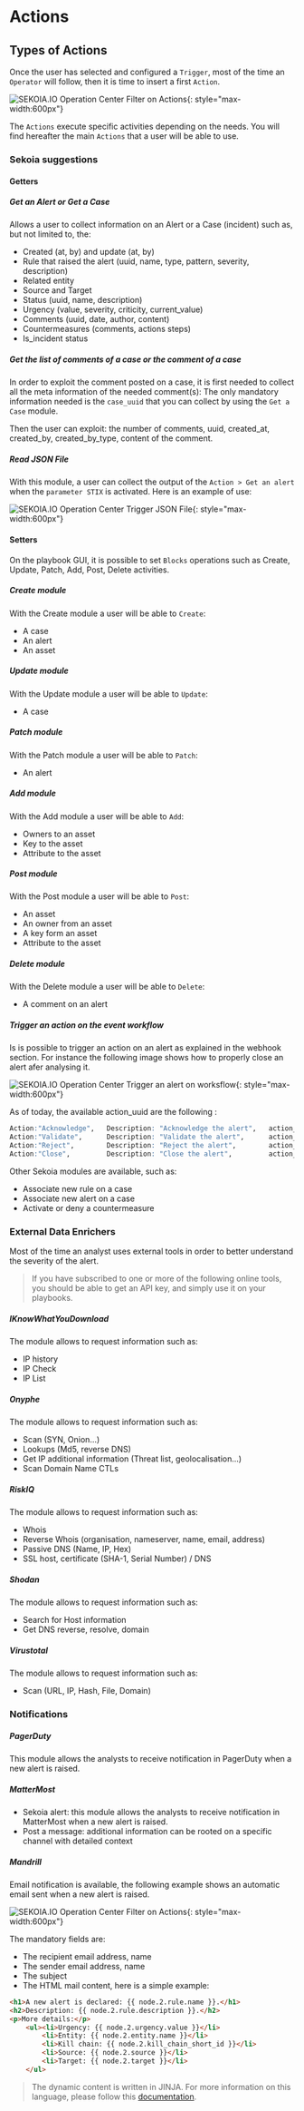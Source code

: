 # Actions

## Types of Actions

Once the user has selected and configured a `Trigger`, most of the time an `Operator` will follow, then it is time to insert a first `Action`.

![SEKOIA.IO Operation Center Filter on Actions](../assets/operation_center/playbooks/filter_actions.png){: style="max-width:600px"}

The `Actions` execute specific activities depending on the needs. You will find hereafter the main `Actions` that a user will be able to use.

### Sekoia suggestions

#### Getters

##### Get an Alert or Get a Case

Allows a user to collect information on an Alert or a Case (incident) such as, but not limited to, the:

- Created (at, by) and update (at, by)
- Rule that raised the alert (uuid, name, type, pattern, severity, description)
- Related entity
- Source and Target
- Status (uuid, name, description)
- Urgency (value, severity, criticity, current_value)
- Comments (uuid, date, author, content)
- Countermeasures (comments, actions steps)
- Is_incident status

##### Get the list of comments of a case or the comment of a case
In order to exploit the comment posted on a case, it is first needed to collect all the meta information of the needed comment(s):
The only mandatory information needed is the `case_uuid` that you can collect by using the `Get a Case` module.

Then the user can exploit: the number of comments, uuid, created_at, created_by, created_by_type, content of the comment.

##### Read JSON File
With this module, a user can collect the output of the `Action > Get an alert` when the `parameter STIX` is activated. Here is an example of use:

![SEKOIA.IO Operation Center Trigger JSON File](../assets/operation_center/playbooks/json_file.png){: style="max-width:600px"}

#### Setters 
On the playbook GUI, it is possible to set `Blocks` operations such as Create, Update, Patch, Add, Post, Delete activities.

##### Create module 
With the Create module a user will be able to `Create`:

- A case
- An alert
- An asset

##### Update module 
With the Update module a user will be able to `Update`:

- A case

##### Patch module 
With the Patch module a user will be able to `Patch`:

- An alert

##### Add module 
With the Add module a user will be able to `Add`:

- Owners to an asset
- Key to the asset
- Attribute to the asset

##### Post module 
With the Post module a user will be able to `Post`:

- An asset
- An owner from an asset
- A key form an asset
- Attribute to the asset

##### Delete module 
With the Delete module a user will be able to `Delete`:

- A comment on an alert

##### Trigger an action on the event workflow
Is is possible to trigger an action on an alert as explained in the webhook section. For instance the following image shows how to properly close an alert afer analysing it.

![SEKOIA.IO Operation Center Trigger an alert on worksflow](../assets/operation_center/playbooks/trigger_an_action_on_the_alert_workflow.png){: style="max-width:600px"}

As of today, the available action_uuid are the following :
```r
Action:"Acknowledge", 	Description: "Acknowledge the alert", 	action_uuid:"937bdabf-6a08-434b-b6d3-d7447e4e452a"
Action:"Validate", 		Description: "Validate the alert", 		action_uuid:"c39a0a95-aa2c-4d0d-8d2e-d3decf426eea"
Action:"Reject", 		Description: "Reject the alert", 		action_uuid:"ade85d7b-7507-4026-bfc6-cc006d10ddac"
Action:"Close", 		Description: "Close the alert", 		action_uuid:"1390be4e-ced8-4dd6-9bed-573471b235ab"
```

Other Sekoia modules are available, such as:

- Associate new rule on a case
- Associate new alert on a case
- Activate or deny a countermeasure

### External Data Enrichers

Most of the time an analyst uses external tools in order to better understand the severity of the alert.
> If you have subscribed to one or more of the following online tools, you should be able to get an API key, and simply use it on your playbooks.

##### IKnowWhatYouDownload
The module allows to request information such as: 

- IP history
- IP Check
- IP List

##### Onyphe
The module allows to request information such as: 

- Scan (SYN, Onion...)
- Lookups (Md5, reverse DNS)
- Get IP additional information (Threat list, geolocalisation...)
- Scan Domain Name CTLs

##### RiskIQ
The module allows to request information such as: 
 
- Whois
- Reverse Whois (organisation, nameserver, name, email, address)
- Passive DNS (Name, IP, Hex)
- SSL host, certificate (SHA-1, Serial Number) / DNS

##### Shodan
The module allows to request information such as: 

- Search for Host information
- Get DNS reverse, resolve, domain

##### Virustotal
The module allows to request information such as: 

- Scan (URL, IP, Hash, File, Domain)

### Notifications

##### PagerDuty
This module allows the analysts to receive notification in PagerDuty when a new alert is raised.

##### MatterMost

- Sekoia alert: this module allows the analysts to receive notification in MatterMost when a new alert is raised.
- Post a message: additional information can be rooted on a specific channel with detailed context

##### Mandrill
Email notification is available, the following example shows an automatic email sent when a new alert is raised.

![SEKOIA.IO Operation Center Filter on Actions](../assets/operation_center/playbooks/mandril.png){: style="max-width:600px"}

The mandatory fields are:

- The recipient email address, name
- The sender email address, name
- The subject
- The HTML mail content, here is a simple example:
```HTML
<h1>A new alert is declared: {{ node.2.rule.name }}.</h1> 
<h2>Description: {{ node.2.rule.description }}.</h2>
<p>More details:</p> 
	<ul><li>Urgency: {{ node.2.urgency.value }}</li>
		<li>Entity: {{ node.2.entity.name }}</li>
	 	<li>Kill chain: {{ node.2.kill_chain_short_id }}</li>
	 	<li>Source: {{ node.2.source }}</li>
	 	<li>Target: {{ node.2.target }}</li>
 	</ul>
```

> The dynamic content is written in JINJA. For more information on this language, please follow this [documentation](https://jinja.palletsprojects.com/en/2.10.x/templates/).
